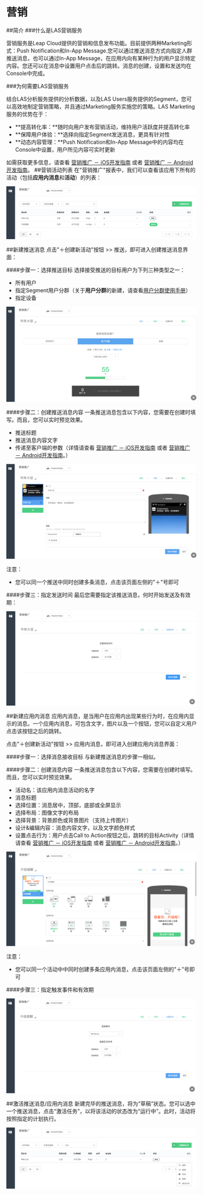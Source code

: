 # 营销
##简介
###什么是LAS营销服务

营销服务是Leap Cloud提供的营销和信息发布功能。目前提供两种Marketing形式：Push Notification和In-App Message.您可以通过推送消息方式向指定人群推送消息，也可以通过In-App Message，在应用内向有某种行为的用户显示特定内容。您还可以在消息中设置用户点击后的跳转。消息的创建，设置和发送均在Console中完成。

###为何需要LAS营销服务

结合LAS分析服务提供的分析数据，以及LAS Users服务提供的Segment，您可以高效地制定营销策略，并且通过Marketing服务实施您的策略。LAS Marketing服务的优势在于：


* **提高转化率：**随时向用户发布营销活动，维持用户活跃度并提高转化率
* **保障用户体验：**选择向指定Segment发送消息，更具有针对性
* **动态内容管理：**Push Notification和In-App Message中的内容均在Console中设置，用户所见内容可实时更新

如需获取更多信息，请查看 [营销推广 － iOS开发指南](..) 或者 [营销推广 － Android开发指南](..)。
##营销活动列表
在"营销推广"报表中，我们可以查看该应用下所有的活动（包括**应用内消息**和**活动**）的列表：

![imgMCampaignList.png](../../../images/imgMCampaignList.png)


##新建推送消息
点击"＋创建新活动"按钮 >> 推送，即可进入创建推送消息界面：

####步骤一：选择推送目标
选择接受推送的目标用户为下列三种类型之一：

* 所有用户
* 指定Segment用户分群（关于**用户分群**的新建，请查看[用户分群使用手册](..)）
* 指定设备

![imgMAddPush1.png](../../../images/imgMAddPush1.png)

####步骤二：创建推送消息内容
一条推送消息包含以下内容，您需要在创建时填写。而且，您可以实时预览效果。

* 推送标题
* 推送消息内容文字
* 传递至客户端的参数（详情请查看 [营销推广 － iOS开发指南](..) 或者 [营销推广 － Android开发指南](..)。）

![imgMAddPush2.png.png](../../../images/imgMAddPush2.png)

注意：

* 您可以同一个推送中同时创建多条消息，点击该页面左侧的"＋"号即可

####步骤三：指定发送时间
最后您需要指定该推送消息，何时开始发送及有效期：

![imgMAddPush3.png](../../../images/imgMAddPush3.png)

##新建应用内消息
应用内消息，是当用户在应用内出现某些行为时，在应用内显示的消息。一个应用内消息，可包含文字，图片以及一个按钮，您可以自定义用户点击该按钮之后的跳转。

点击"＋创建新活动"按钮 >> 应用内消息，即可进入创建应用内消息界面：

####步骤一：选择消息接收目标
与新建推送消息的步骤一相似。

####步骤二：创建消息内容
一条推送消息包含以下内容，您需要在创建时填写。而且，您可以实时预览效果。

* 活动名：该应用内消息活动的名字
* 消息标题
* 选择位置：消息居中，顶部，底部或全屏显示
* 选择布局：图像文字的布局
* 选择背景：背景颜色或背景图片（支持上传图片）
* 设计&编辑内容：消息内容文字，以及文字颜色样式
* 设置点击行为：用户点击Call to Action按钮之后，跳转的目标Activity（详情请查看 [营销推广 － iOS开发指南](..) 或者 [营销推广 － Android开发指南](..)。）

![imgMAddMsg2.png](../../../images/imgMAddMsg2.png)

注意：

* 您可以同一个活动中中同时创建多条应用内消息，点击该页面左侧的"＋"号即可

####步骤三：指定触发事件和有效期

![imgMAddMsg3.png](../../../images/imgMAddMsg3.png)

##激活推送消息/应用内消息
新建完毕的推送消息，将为“草稿”状态。您可以选中一个推送消息，点击“激活任务”，以将该活动的状态改为“运行中”。此时，活动将按照指定的计划执行。

![imgMActivatePush.png](../../../images/imgMActivatePush.png)
